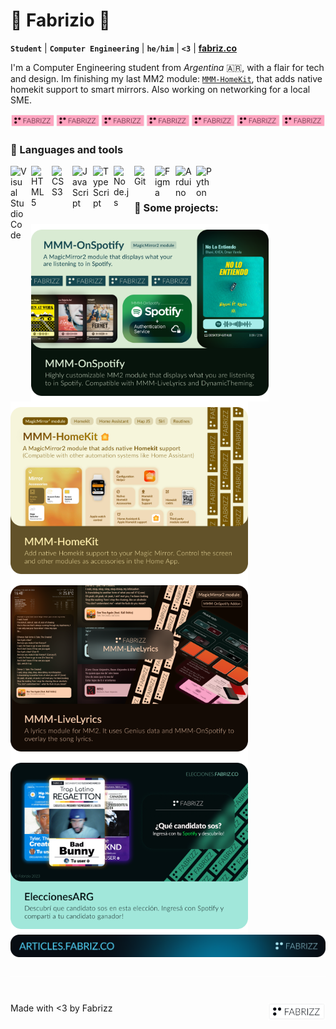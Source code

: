 # 🧸 Fabrizio 🧸
**`Student`** | **`Computer Engineering`** | **`he/him`** | **`<3`** | **[fabriz.co](https://fabriz.co)**

I'm a Computer Engineering student from _Argentina_ 🇦🇷, with a flair for tech and design. Im finishing my last MM2 module: [`MMM-HomeKit`](https://github.com/Fabrizz/MMM-HomeKit), that adds native homekit support to smart mirrors. Also working on networking for a local SME.

[<img alt="Fabrizz Logo" src="https://github.com/fabrizz/fabrizz/blob/main/assets/logo_train.png?raw=true" />](https://fabriz.co)

### 🧉 Languages and tools
<img align="left" alt="Visual Studio Code" width="26px" src="https://cdn.jsdelivr.net/gh/devicons/devicon/icons/vscode/vscode-original.svg" style="padding-right:7px;" />
<img align="left" alt="HTML5" width="26px" src="https://cdn.jsdelivr.net/gh/devicons/devicon/icons/html5/html5-original.svg" style="padding-right:7px;" />
<img align="left" alt="CSS3" width="26px" src="https://cdn.jsdelivr.net/gh/devicons/devicon/icons/css3/css3-original.svg" style="padding-right:7px;" />
<img align="left" alt="JavaScript" width="26px" src="https://cdn.jsdelivr.net/gh/devicons/devicon/icons/javascript/javascript-original.svg" style="padding-right:7px;" />
<img align="left" alt="TypeScript" width="26px" src="https://cdn.jsdelivr.net/gh/devicons/devicon/icons/typescript/typescript-original.svg" style="padding-right:7px;" />
<img align="left" alt="Node.js" width="26px" src="https://cdn.jsdelivr.net/gh/devicons/devicon/icons/nodejs/nodejs-original.svg" style="padding-right:7px;" />
<img align="left" alt="Git" width="26px" src="https://cdn.jsdelivr.net/gh/devicons/devicon/icons/git/git-original.svg" style="padding-right:7px;" />
<img align="left" alt="Figma" width="26px" src="https://cdn.jsdelivr.net/gh/devicons/devicon/icons/figma/figma-original.svg" style="padding-right:7px;" />
<img align="left" alt="Arduino" width="26px" src="https://cdn.jsdelivr.net/gh/devicons/devicon/icons/arduino/arduino-original.svg" style="padding-right:7px;" />
<img align="left" alt="Python" width="26px" src="https://cdn.jsdelivr.net/gh/devicons/devicon/icons/python/python-original.svg" style="padding-right:7px;" />

<br />
<br />

### 🧱 Some projects:
[<img align="left" alt="OnSpotify" width="380px" src="https://github.com/fabrizz/fabrizz/blob/main/assets/ONSP.png?raw=true" style="padding-right:30px;" />](https://github.com/Fabrizz/MMM-OnSpotify)
[<img align="left" alt="Homekit" width="380px" src="https://github.com/fabrizz/fabrizz/blob/main/assets/HMKT.png?raw=true" style="padding-right:30px;" />](https://github.com/Fabrizz/MMM-HomeKit)
[<img align="left" alt="LiveLyrics" width="380px" src="https://github.com/fabrizz/fabrizz/blob/main/assets/LILY.png?raw=true" style="padding-right:30px;" />](https://github.com/Fabrizz/MMM-LiveLyrics)
[<img align="left" alt="EleccionesArg" width="380px" src="https://github.com/fabrizz/fabrizz/blob/main/assets/EARG.png?raw=true" style="padding-right:30px;" />](https://elecciones.fabriz.co)

<br />

[<img alt="Fabrizz Blog" src="https://github.com/fabrizz/fabrizz/blob/main/assets/blog-banner.png?raw=true" />](https://articles.fabriz.co)

![Hidden](https://github.com/fabrizz/fabrizz/blob/main/assets/spacer.png?raw=true)

#

[<img alt="Fabrizz logo" src="https://github.com/fabrizz/fabrizz/blob/main/assets/shlogo.png?raw=true" width="92" align="right">](https://fabriz.co)
<p align="left">Made with <3 by Fabrizz</p>

